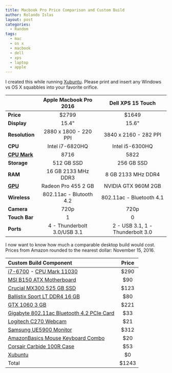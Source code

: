 ```yaml
---
title: Macbook Pro Price Comparison and Custom Build
author: Rolando Islas
layout: post
categories:
  - Random
tags:
  - mac
  - os x
  - macbook
  - dell
  - xps
  - laptop
  - apple
---
```

I created this while running [Xubuntu]. Please print and insert any Windows vs 
OS X squabbles into your favorite orifice.

|                           | **Apple Macbook Pro 2016**         | **Dell XPS 15 Touch**            |
|:--------------------------|:----------------------------------:|:--------------------------------:|
| **Price**                 | $2799                              | $1649                            |
| **Display**               | 15.4"                              | 15.6"                            |
| **Resolution**            | 2880 x 1800 - 220 PPI              | 3840 x 2160 - 282 PPI            |
| **CPU**                   | Intel i7-6820HQ                    | Intel i5-6300HQ                  |
| **[CPU Mark]**            | 8716                               | 5822                             |
| **Storage**               | 512 GB SSD                         | 256 GB SSD                       |
| **RAM**                   | 16 GB 2133 MHz DDR3                | 8 GB 2133 MHz DDR4               |
| **[GPU]**                 | Radeon Pro 455 2 GB                | NVIDIA GTX 960M 2GB              |
| **Wireless**              | 802.11ac - Blutooth 4.2            | 802.11ac - Bluetooth 4.1         |
| **Camera**                | 720p                               | 720p                             |
| **Touch Bar**             | 1                                  | 0                                |
| **Ports**                 | 4 - Thunderbolt 3.0/USB 3.1        | 2 - USB 3.1, 1 - Thunderbolt 3.0 |

I now want to know how much a comparable desktop build would cost. Prices from Amazon 
rounded to the nearest dollar: November 15, 2016.

| **Custom Build Component**                  | **Price** |
|:--------------------------------------------|:---------:|
| [i7-6700] - [CPU Mark 11030]                | $290      |
| [MSI B150 ATX Motherboard]                  | $90       |
| [Crucial MX300 525 GB SSD]                  | $123      |
| [Ballistix Sport LT DDR4 16 GB]             | $80       |
| [GTX 1060 3 GB]                             | $221      |
| [Gigabyte 802.11ac Bluetooth 4.2 PCIe Card] | $33       |
| [Logitech C270 Webcam]                      | $21       |
| [Samsung UE5900 Monitor]                    | $312      |
| [AmazonBasics Mouse Keyboard Combo]         | $20       |
| [Corsair Carbide 100R Case]                 | $53       |
| [Xubuntu]                                   | $0        |
| Total                                       | $1243     |

[Xubuntu]: http://xubuntu.org/
[CPU Mark]: http://www.cpubenchmark.net/compare.php?cmp%5B%5D=2632&cmp%5B%5D=2659
[GPU]: http://gpuboss.com/gpus/Radeon-Pro-455-vs-GeForce-GTX-960M
[i7-6700]: http://amzn.to/2geqSh2
[CPU Mark 11030]: https://www.cpubenchmark.net/cpu.php?cpu=Intel+Core+i7-6700K+%40+4.00GHz&id=2565
[MSI B150 ATX Motherboard]: http://amzn.to/2fUjjqO
[Crucial MX300 525 GB SSD]: http://amzn.to/2eYFwD7
[Ballistix Sport LT DDR4 16 GB]: http://amzn.to/2eYFaN0
[GTX 1060 3 GB]: http://amzn.to/2eYzhzp
[Gigabyte 802.11ac Bluetooth 4.2 PCIe Card]: http://amzn.to/2fT8kiJ
[Logitech C270 Webcam]: http://amzn.to/2eYD4g4
[Samsung UE5900 Monitor]: http://amzn.to/2gfg1Th
[AmazonBasics Mouse Keyboard Combo]: http://amzn.to/2eYCuPi
[Corsair Carbide 100R Case]: http://amzn.to/2eYD9QK

